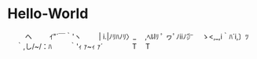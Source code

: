 # Hello-World
　 　 ヘ
　　 ｲ"´￣｀'ヽ
　　 | i.|ﾉﾘﾊﾉﾘ〉_ 
　,ﾍﾙlﾘ ﾟ ヮﾟﾉiiﾉ㌻
　ゝ<,_,i｀ﾊ´i,〕ﾂ
　 ｀,し/~/：ﾊ
　　 ｀'ｨ ｧ~ｨ ｧ´
　　　　T　 T
